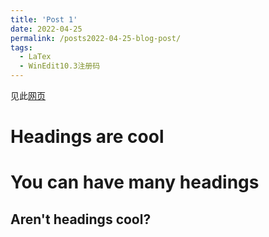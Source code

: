 ```yaml
---
title: 'Post 1'
date: 2022-04-25
permalink: /posts2022-04-25-blog-post/
tags:
  - LaTex
  - WinEdit10.3注册码
---
```


见此[网页](https://speech.ee.ntu.edu.tw/~hylee/ml/2022-spring.php)

Headings are cool
======

You can have many headings
======

Aren't headings cool?
------
